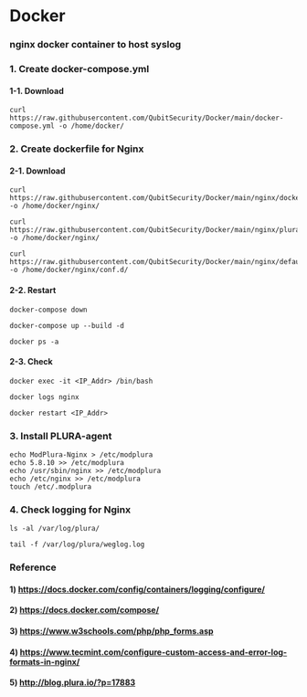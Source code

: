 # Docker

### nginx docker container to host syslog

### 1. Create docker-compose.yml

#### 1-1. Download

    curl https://raw.githubusercontent.com/QubitSecurity/Docker/main/docker-compose.yml -o /home/docker/


### 2. Create dockerfile for Nginx
   

#### 2-1. Download

    curl https://raw.githubusercontent.com/QubitSecurity/Docker/main/nginx/dockerfile -o /home/docker/nginx/
    
    curl https://raw.githubusercontent.com/QubitSecurity/Docker/main/nginx/plura_docker.conf -o /home/docker/nginx/
    
    curl https://raw.githubusercontent.com/QubitSecurity/Docker/main/nginx/default.conf -o /home/docker/nginx/conf.d/

#### 2-2. Restart

    docker-compose down
    
    docker-compose up --build -d
    
    docker ps -a

#### 2-3. Check

    docker exec -it <IP_Addr> /bin/bash
    
    docker logs nginx
    
    docker restart <IP_Addr>

### 3. Install PLURA-agent

    echo ModPlura-Nginx > /etc/modplura
    echo 5.8.10 >> /etc/modplura
    echo /usr/sbin/nginx >> /etc/modplura
    echo /etc/nginx >> /etc/modplura
    touch /etc/.modplura

### 4. Check logging for Nginx

    ls -al /var/log/plura/
    
    tail -f /var/log/plura/weglog.log
    
    


### Reference

#### 1) https://docs.docker.com/config/containers/logging/configure/

#### 2) https://docs.docker.com/compose/

#### 3) https://www.w3schools.com/php/php_forms.asp

#### 4) https://www.tecmint.com/configure-custom-access-and-error-log-formats-in-nginx/

#### 5) http://blog.plura.io/?p=17883
